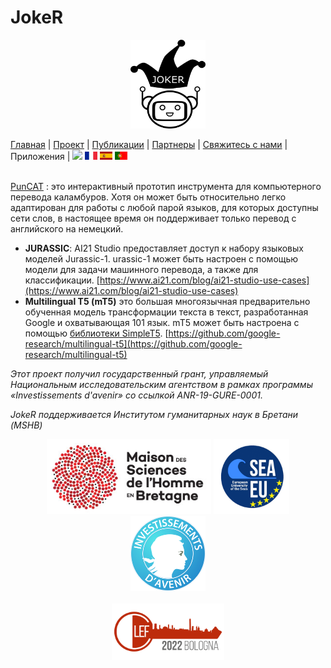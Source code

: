 # JokeR
<p align="center">
  <img src="../img/Joker.png" width="120" height="142">
</p>

 [Главная](index) | [Проект](project) | [Публикации](publications) | [Партнеры](partners) | [Свяжитесь с нами](contact) | Приложения | [<img src="../img/drapeau EN.png" width="20">](https://lepocci.github.io/joker-/EN/index) [<img src="../img/drapeau FR.png" width="20">](https://lepocci.github.io/joker-/FR/index)  [<img src="../img/drapeau ES.png" width="20">](https://lepocci.github.io/joker-/EN/index)  [<img src="../img/drapeau PT.png" width="20">](https://lepocci.github.io/joker-/EN/index)
<br>

<br> [PunCAT](https://github.com/OFAI/PunCAT) : это интерактивный прототип инструмента для компьютерного перевода каламбуров. Хотя он может быть относительно легко адаптирован для работы с любой парой языков, для которых доступны сети слов, в настоящее время он поддерживает только перевод с английского на немецкий.

* **JURASSIC**: AI21 Studio предоставляет доступ к набору языковых моделей Jurassic-1. urassic-1 может быть настроен с помощью модели для задачи машинного перевода, а также для классификации.  [https://www.ai21.com/blog/ai21-studio-use-cases](https://www.ai21.com/blog/ai21-studio-use-cases)
* **Multilingual T5 (mT5)**   это большая многоязычная предварительно обученная модель трансформации текста в текст, разработанная Google и охватывающая 101 язык. mT5 может быть настроена с помощью [библиотеки SimpleT5](https://github.com/Shivanandroy/simpleT5/). [https://github.com/google-research/multilingual-t5](https://github.com/google-research/multilingual-t5)

<p>
<em>Этот проект получил государственный грант, управляемый Национальным исследовательским агентством в рамках программы «Investissements d'avenir» со ссылкой ANR-19-GURE-0001.</em>
</p>
<p>
<em>JokeR поддерживается Институтом гуманитарных наук в Бретани (MSHB)</em>
</p>
<div align="center">
  <a href="https://www.mshb.fr"><img src="../img/MSHB.jpg" height="120"></a>
  <a href="https://sea-eu.org/?lang=fr"><img src="../img/SEA-EU.png" height="120"></a>
  <a href="https://www.gouvernement.fr/le-programme-d-investissements-d-avenir"><img src="../img/Investissement avenir.jpeg" height="120"></a>
</div>
<br />
<div align="center">
  <a href="https://clef2022.clef-initiative.eu/index.php"><img src="../img/CLEF2022.png" height="90"></a> 
</div>
